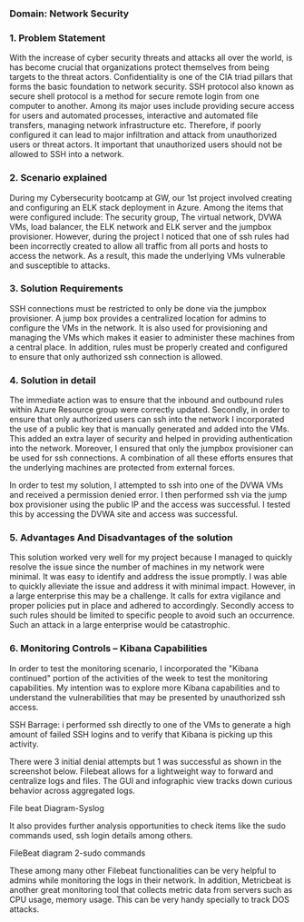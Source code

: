 ### Domain: Network Security

### 1.	Problem Statement
With the increase of cyber security threats and attacks all over the world, is has become crucial that organizations protect themselves from being targets to the threat actors. Confidentiality is one of the CIA triad pillars that forms the basic foundation to network security. SSH protocol also known as secure shell protocol is a method for secure remote login from one computer to another. Among its major uses include providing secure access for users and automated processes, interactive and automated file transfers, managing network infrastructure etc. Therefore, if poorly configured it can lead to major infiltration and attack from unauthorized users or threat actors. It important that unauthorized users should not be allowed to SSH into a network.

### 2.	Scenario explained
During my Cybersecurity bootcamp at GW, our 1st project involved creating and configuring an ELK stack deployment in Azure. Among the items that were configured include:
The security group, The virtual network, DVWA VMs, load balancer, the ELK network and ELK server and the jumpbox provisioner. However, during the project I noticed that one of ssh rules had been incorrectly created to allow all traffic from all ports and hosts to access the network.  As a result, this made the underlying VMs vulnerable and susceptible to attacks.

### 3.	Solution Requirements
SSH connections must be restricted to only be done via the jumpbox provisioner. A jump box provides a centralized location for admins to configure the VMs in the network. It is also used for provisioning and managing the VMs which makes it easier to administer these machines from a central place. In addition, rules must be properly created and configured to ensure that only authorized ssh connection is allowed. 

### 4.	Solution in detail
The immediate action was to ensure that the inbound and outbound rules within Azure Resource group were correctly updated.
Secondly, in order to ensure that only authorized users can ssh into the network I incorporated the use of a public key that is manually generated and added into the VMs. This added an extra layer of security and helped in providing authentication into the network. Moreover, I ensured that only the jumpbox provisioner can be used for ssh connections. A combination of all these efforts ensures that the underlying machines are protected from external forces.

In order to test my solution, I attempted to ssh into one of the DVWA VMs and received a permission denied error. I then performed ssh via the jump box provisioner using the public IP and the access was successful. I tested this by accessing the DVWA site and access was successful.

### 5.	Advantages And Disadvantages of the solution
This solution worked very well for my project because I managed to quickly resolve the issue since the number of machines in my network were minimal. It was easy to identify and address the issue promptly. I was able to quickly alleviate the issue and address it with minimal impact. However, in a large enterprise this may be a challenge. It calls for extra vigilance and proper policies put in place and adhered to accordingly. Secondly access to such rules should be limited to specific people to avoid such an occurrence. Such an attack in a large enterprise would be catastrophic.

### 6.	Monitoring Controls – Kibana Capabilities
In order to test the monitoring scenario, I incorporated the "Kibana continued" portion of the activities of the week to test the monitoring capabilities. My intention was to explore more Kibana capabilities and to understand the vulnerabilities that may be presented by unauthorized ssh access.

SSH Barrage: i performed ssh directly to one of the VMs to generate a high amount of failed SSH logins and to verify that Kibana is picking up this activity.

There were 3 initial denial attempts but 1 was successful as shown in the screenshot below. Filebeat allows for a lightweight way to forward and centralize logs and files. The GUI and infographic view tracks down curious behavior across aggregated logs.

File beat Diagram-Syslog


It also provides further analysis opportunities to check items like the sudo commands used, ssh login details among others.

FileBeat diagram 2-sudo commands

These among many other Filebeat functionalities can be very helpful to admins while monitoring the logs in their network. In addition, Metricbeat is another great monitoring tool that collects metric data from servers such as CPU usage, memory usage. This can be very handy specially to track DOS attacks.

